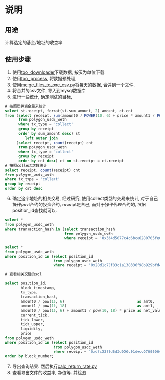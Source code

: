 # 说明

## 用途

计算选定的基金/地址的收益率

## 使用步骤

1. 使用[tool_downloader](..%2Ftool_downloader)下载数据, 按天为单位下载
2. 使用[tool_process](..%2Ftool_process), 将数据预处理,
3. 使用[merge_files_to_one_csv.py](merge_files_to_one_csv.py)将每天的数据, 合并到一个文件.
4. 将合并的csv文件, 导入到mysql数据库
5. 进行一些统计, 确定测试的目标,

```sql
# 按照质押资金量来统计
select st.receipt, format(st.sum_amount, 2) amount, ct.cnt
from (select receipt, sum(amount0 / POWER(10, 6) + price * amount1 / POWER(10, 18)) sum_amount
      from polygon_usdc_weth
      where tx_type = 'collect'
      group by receipt
      order by sum_amount desc) st
         left outer join
     (select receipt, count(receipt) cnt
      from polygon_usdc_weth
      where tx_type = 'collect'
      group by receipt
      order by cnt desc) ct on st.receipt = ct.receipt
# 按照collect次数统计
select receipt, count(receipt) cnt
from polygon_usdc_weth
where tx_type = 'collect'
group by receipt
order by cnt desc
```

6. 确定这个地址的相关交易, 经过研究, 使用collect类型的交易来统计, 对于自己操作pool合约的投资合约, receipt是自己, 而对于操作代理合约的, 根据position_id查找就可以. 
```sql
select *
from polygon_usdc_weth
where transaction_hash in (select transaction_hash
                           from polygon_usdc_weth
                           where receipt = '0x364d5077c4c6bce6280705fe657fc4c55fdac363')

select *
from polygon_usdc_weth
where position_id in (select position_id
                      from polygon_usdc_weth
                      where receipt = '0x28d1c71f83c1a138336f98b929bfd44e54114a8b')

# 查看相关交易的sql

select position_id,
       block_timestamp,
       tx_type,
       transaction_hash,
       amount0 / pow(10, 6)                                 as amt0,
       amount1 / pow(10, 18)                                as amt1,
       amount0 / pow(10, 6) + amount1 / pow(10, 18) * price as net_value,
       current_tick,
       tick_lower,
       tick_upper,
       liquidity,
       price
from polygon_usdc_weth
where position_id in (select position_id
                      from polygon_usdc_weth
                      where receipt = '0xdfc52f8d8d3d056c91decc6788808c7e172d1ac2')
order by block_number;

```

7. 导出查询结果. 然后执行[calc_return_rate.py](calc_return_rate.py)
8. 查看导出文件的收益率, 净值等. 并绘图

